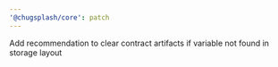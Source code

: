 ```yaml
---
'@chugsplash/core': patch
---
```


Add recommendation to clear contract artifacts if variable not found in storage layout

